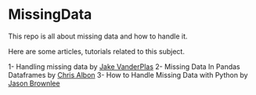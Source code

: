 # MissingData
This repo is all about missing data and how to handle it.

Here are some articles, tutorials related to this subject.

1- Handling missing data by [Jake VanderPlas][1]
2- Missing Data In Pandas Dataframes by [Chris Albon][2]
3- How to Handle Missing Data with Python by [Jason Brownlee][3]


[1]: https://www.oreilly.com/learning/handling-missing-data
[2]: https://chrisalbon.com/python/pandas_missing_data.html
[3]: http://machinelearningmastery.com/handle-missing-data-python/
